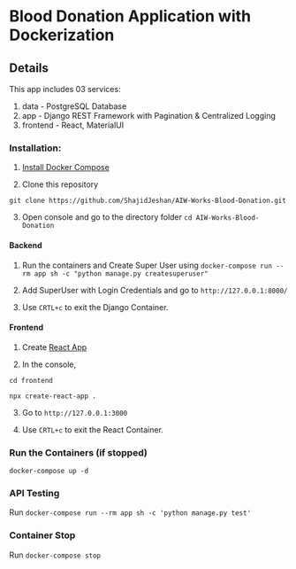 # Blood Donation Application with Dockerization
## Details

This app includes 03 services:
1. data - PostgreSQL Database
2. app - Django REST Framework with Pagination & Centralized Logging
3. frontend - React, MaterialUI

### Installation:

1. [Install Docker Compose](https://docs.docker.com/compose/install/)

2. Clone this repository

`git clone https://github.com/ShajidJeshan/AIW-Works-Blood-Donation.git`

3. Open console and go to the directory folder `cd AIW-Works-Blood-Donation`


#### Backend

1. Run the containers and Create Super User using `docker-compose run --rm app sh -c "python manage.py createsuperuser"`

2. Add SuperUser with Login Credentials and go to `http://127.0.0.1:8000/`

3. Use `CRTL+c` to exit the Django Container.


#### Frontend

1. Create [React App](https://github.com/facebook/create-react-app)

2. In the console,

`cd frontend`

`npx create-react-app .`

3. Go to `http://127.0.0.1:3000`

3. Use `CRTL+c` to exit the React Container.

### Run the Containers (if stopped)
`docker-compose up -d`

### API Testing

Run `docker-compose run --rm app sh -c 'python manage.py test'`


### Container Stop

Run `docker-compose stop`
